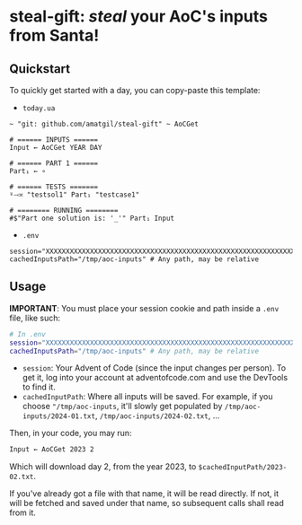 # steal-gift: _steal_ your AoC's inputs from Santa!

## Quickstart
To quickly get started with a day, you can copy-paste this template:

- `today.ua`
```
~ "git: github.com/amatgil/steal-gift" ~ AoCGet

# ====== INPUTS ======
Input ← AoCGet YEAR DAY

# ====== PART 1 ======
Part₁ ← ∘

# ====== TESTS =======
⍤⤙≍ "testsol1" Part₁ "testcase1"

# ======== RUNNING ========
#$"Part one solution is: '_'" Part₁ Input
```
- `.env`
```
session="XXXXXXXXXXXXXXXXXXXXXXXXXXXXXXXXXXXXXXXXXXXXXXXXXXXXXXXXXXXXXXXXXXXXXXXXXXXXXXXXXXXXXXXXXXXXXXXXXXXXXXXXXXXXXXXXXXXXXXXXXXXXXXXX"
cachedInputsPath="/tmp/aoc-inputs" # Any path, may be relative
```

## Usage
**IMPORTANT**: You must place your session cookie and path inside a `.env` file, like such:
```sh
# In .env
session="XXXXXXXXXXXXXXXXXXXXXXXXXXXXXXXXXXXXXXXXXXXXXXXXXXXXXXXXXXXXXXXXXXXXXXXXXXXXXXXXXXXXXXXXXXXXXXXXXXXXXXXXXXXXXXXXXXXXXXXXXXXXXXXX"
cachedInputsPath="/tmp/aoc-inputs" # Any path, may be relative
```

- `session`: Your Advent of Code (since the input changes per person). To get it, log into your account at adventofcode.com and use the DevTools to find it.
- `cachedInputPath`: Where all inputs will be saved. For example, if you choose `"/tmp/aoc-inputs`, it'll slowly get populated by `/tmp/aoc-inputs/2024-01.txt`, `/tmp/aoc-inputs/2024-02.txt`, ...

Then, in your code, you may run:
```sh
Input ← AoCGet 2023 2
```
Which will download day 2, from the year 2023, to `$cachedInputPath/2023-02.txt`.

If you've already got a file with that name, it will be read directly. If not, it will be fetched
and saved under that name, so subsequent calls shall read from it.
